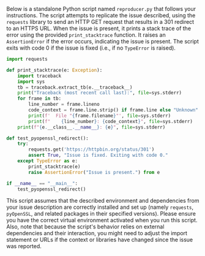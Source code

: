 Below is a standalone Python script named `reproducer.py` that follows your instructions. The script attempts to replicate the issue described, using the `requests` library to send an HTTP GET request that results in a 301 redirect to an HTTPS URL. When the issue is present, it prints a stack trace of the error using the provided `print_stacktrace` function. It raises an `AssertionError` if the error occurs, indicating the issue is present. The script exits with code 0 if the issue is fixed (i.e., if no `TypeError` is raised).

```python
import requests

def print_stacktrace(e: Exception):
    import traceback
    import sys
    tb = traceback.extract_tb(e.__traceback__)
    print("Traceback (most recent call last):", file=sys.stderr)
    for frame in tb:
        line_number = frame.lineno
        code_context = frame.line.strip() if frame.line else "Unknown"
        print(f'  File "{frame.filename}"', file=sys.stderr)
        print(f"    {line_number}: {code_context}", file=sys.stderr)
    print(f"{e.__class__.__name__}: {e}", file=sys.stderr)

def test_pyopenssl_redirect():
    try:
        requests.get('https://httpbin.org/status/301')
        assert True, "Issue is fixed. Exiting with code 0."
    except TypeError as e:
        print_stacktrace(e)
        raise AssertionError("Issue is present.") from e

if __name__ == "__main__":
    test_pyopenssl_redirect()
```

This script assumes that the described environment and dependencies from your issue description are correctly installed and set up (namely `requests`, `pyOpenSSL`, and related packages in their specified versions). Please ensure you have the correct virtual environment activated when you run this script. Also, note that because the script's behavior relies on external dependencies and their interaction, you might need to adjust the import statement or URLs if the context or libraries have changed since the issue was reported.